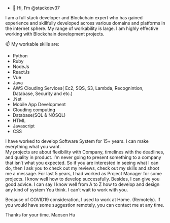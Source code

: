<!---
stackdev37/stackdev37 is a ✨ special ✨ repository because its `README.md` (this file) appears on your GitHub profile.
You can click the Preview link to take a look at your changes.
--->
- 👋 Hi, I’m @stackdev37

<!--
**Maosen37/Maosen37** is a ✨ _special_ ✨ repository because its `README.md` (this file) appears on your GitHub profile.

Here are some ideas to get you started:


- 🔭 I’m currently working on ...
- 🌱 I’m currently learning ...
- 👯 I’m looking to collaborate on ...
- 🤔 I’m looking for help with ...
- 💬 Ask me about ...
- 📫 How to reach me: ...
- 😄 Pronouns: ...
- ⚡ Fun fact: ...
-->

I am a full stack developer and Blockchain expert who has gained experience and skillfully developed across various domains and platforms in the internet sphere.
My range of workability is large. I am highly effective working with Blockchain development projects.

📫 My workable skills are:
- Python
- Ruby
- NodeJs
- ReactJs
- Vue
- Java
- AWS Clouding Services( Ec2, SQS, S3, Lambda, Recognintion, Database, Security and etc.)
- .Net
- Mobile App Development
- Clouding computing
- Database(SQL & NOSQL)
- HTML
- Javascript
- CSS

I have worked to develop Software System for 15+ years. I can make everything what you want.  
My projects are about flexibility with Company, timelines with the deadlines, and quality in product. 
I’m never going to present something to a company that isn’t what you expected. So if you are interested in seeing what I can do, then I ask you to check out my reviews, check out my skills and shoot me a message.
For last 5 years, I had worked as Project Manager for some projects. I know well how to develop successfully.
Besides, I can give you good advice. I can say I know well from A to Z how to develop and design any kind of system You think. 
I can’t wait to work with you. 

Because of COVID19 consideration, I used to work at Home. (Remotely). 
If you would have some suggestion remotely, you can contact me at any time. 

Thanks for your time. 
Maosen Hu

